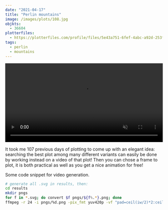 ```yaml
---
date: "2021-04-17"
title: "Perlin mountains"
image: /images/plots/108.jpg
objkts:
  - 36604
plotterfiles:
  - https://plotterfiles.com/profile/files/5e43a751-6fef-4abc-a92d-253fe5c890c8
tags:
  - perlin
  - mountains
---
```


<video src="/images/plots/108.mp4" width="100%" controls autoplay muted loop></video>

It took me 107 previous days of plotting to come up with an elegant idea: searching the best plot among many different variants can easily be done by working instead on a video of that plot! Then you can chose a frame to plot, it is both practical as well as you get a nice animation for free!

Some code snippet for video generation.

```bash
# generate all .svg in results, then:
cd results
mkdir pngs
for f in *.svg; do convert $f pngs/${f%.*}.png; done
ffmpeg -r 24 -i pngs/%d.png -pix_fmt yuv420p -vf "pad=ceil(iw/2)*2:ceil(ih/2)*2" out.mp4
```
